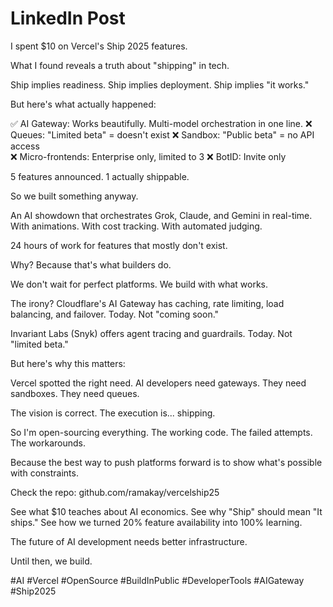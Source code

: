 # LinkedIn Post

I spent $10 on Vercel's Ship 2025 features. 

What I found reveals a truth about "shipping" in tech.

Ship implies readiness. Ship implies deployment. Ship implies "it works."

But here's what actually happened:

✅ AI Gateway: Works beautifully. Multi-model orchestration in one line.
❌ Queues: "Limited beta" = doesn't exist
❌ Sandbox: "Public beta" = no API access  
❌ Micro-frontends: Enterprise only, limited to 3
❌ BotID: Invite only

5 features announced. 1 actually shippable.

So we built something anyway.

An AI showdown that orchestrates Grok, Claude, and Gemini in real-time. With animations. With cost tracking. With automated judging.

24 hours of work for features that mostly don't exist.

Why? Because that's what builders do.

We don't wait for perfect platforms. We build with what works.

The irony? Cloudflare's AI Gateway has caching, rate limiting, load balancing, and failover. Today. Not "coming soon."

Invariant Labs (Snyk) offers agent tracing and guardrails. Today. Not "limited beta."

But here's why this matters:

Vercel spotted the right need. AI developers need gateways. They need sandboxes. They need queues.

The vision is correct. The execution is... shipping.

So I'm open-sourcing everything. The working code. The failed attempts. The workarounds.

Because the best way to push platforms forward is to show what's possible with constraints.

Check the repo: github.com/ramakay/vercelship25

See what $10 teaches about AI economics.
See why "Ship" should mean "It ships."
See how we turned 20% feature availability into 100% learning.

The future of AI development needs better infrastructure.

Until then, we build.

#AI #Vercel #OpenSource #BuildInPublic #DeveloperTools #AIGateway #Ship2025